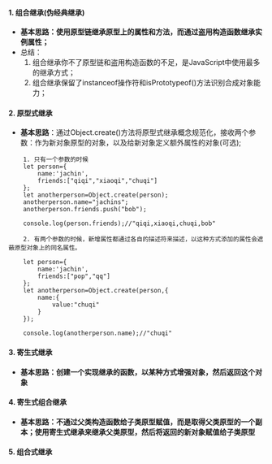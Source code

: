 #### 1. 组合继承(伪经典继承)
- **基本思路：使用原型链继承原型上的属性和方法，而通过盗用构造函数继承实例属性；**
- 总结：
    1. 组合继承你不了原型链和盗用构造函数的不足，是JavaScript中使用最多的继承方式；
    2. 组合继承保留了instanceof操作符和isPrototypeof()方法识别合成对象能力；

#### 2. 原型式继承
- **基本思路**：通过Object.create()方法将原型式继承概念规范化，接收两个参数：作为新对象原型的对象，以及给新对象定义额外属性的对象(可选);
```
    1. 只有一个参数的时候
    let person={
        name:'jachin',
        friends:["qiqi","xiaoqi","chuqi"]
    };
    let anotherperson=Object.create(person);
    anotherperson.name="jachins";
    anotherperson.friends.push("bob");

    console.log(person.friends);//"qiqi,xiaoqi,chuqi,bob"

    2. 有两个参数的时候，新增属性都通过各自的描述符来描述，以这种方式添加的属性会遮蔽原型对象上的同名属性。

    let person={
        name:'jachin',
        friends:["pop","qq"]
    };
    let anotherperson=Object.create(person,{
        name:{
            value:"chuqi"
        }
    });

    console.log(anotherperson.name);//"chuqi"
```
#### 3. 寄生式继承
- **基本思路：创建一个实现继承的函数，以某种方式增强对象，然后返回这个对象**

#### 4. 寄生式组合继承
- **基本思路：不通过父类构造函数给子类原型赋值，而是取得父类原型的一个副本；使用寄生式继承来继承父类原型，然后将返回的新对象赋值给子类原型**
#### 5. 组合式继承